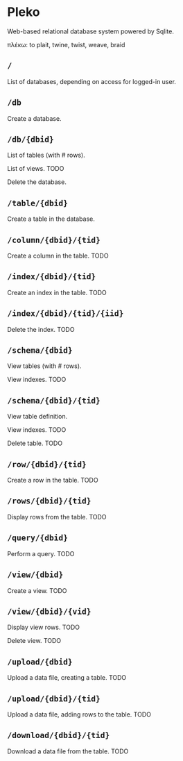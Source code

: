 # Pleko

Web-based relational database system powered by Sqlite.

πλέκω: to plait, twine, twist, weave, braid

## `/`

List of databases, depending on access for logged-in user.

## `/db`

Create a database.

## `/db/{dbid}`

List of tables (with # rows).

List of views. TODO

Delete the database.

## `/table/{dbid}`

Create a table in the database.

## `/column/{dbid}/{tid}`

Create a column in the table. TODO

## `/index/{dbid}/{tid}`

Create an index in the table. TODO

## `/index/{dbid}/{tid}/{iid}`

Delete the index. TODO

## `/schema/{dbid}`

View tables (with # rows).

View indexes. TODO

## `/schema/{dbid}/{tid}`

View table definition.

View indexes. TODO

Delete table. TODO

## `/row/{dbid}/{tid}`

Create a row in the table. TODO

## `/rows/{dbid}/{tid}`

Display rows from the table. TODO

## `/query/{dbid}`

Perform a query. TODO

## `/view/{dbid}`

Create a view. TODO

## `/view/{dbid}/{vid}`

Display view rows. TODO

Delete view. TODO

## `/upload/{dbid}`

Upload a data file, creating a table. TODO

## `/upload/{dbid}/{tid}`

Upload a data file, adding rows to the table. TODO

## `/download/{dbid}/{tid}`

Download a data file from the table. TODO
